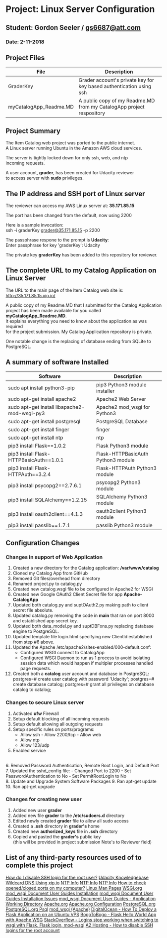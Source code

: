 # Project: Linux Server Configuration
## Student: Gordon Seeler / gs6687@att.com
### Date: 2-11-2018 

## Project Files
|File|Description|
|----|-----------|
|GraderKey|Grader account's private key for key based authentication using ssh|
|myCatalogApp_Readme.MD|A public copy of my Readme.MD from my CatalogApp project respository|

## Project Summary

The Item Catalog web project was ported to the public internet.<br>
A Linux server running Ubuntu in the Amazon AWS cloud services.

The server is tightly locked down for only ssh, web, and ntp<br>
incoming requests.

A user account, **grader**, has been created for Udacity reviewer<br>
to access server with **sudo** privileges.

## The IP address and SSH port of Linux server

The reviewer can access my AWS Linux server at: **35.171.85.15**

The port has been changed from the default, now using 2200

Here is a sample invocation:<br>
ssh -i graderKey grader@35.171.85.15 -p 2200

The passphrase respone to the prompt is **Udacity**:<br>
Enter passphrase for key 'graderKey': Udacity

The private key **graderKey** has been added to this repository for reviewer.

## The complete URL to my Catalog Application on Linux Server

The URL to the main page of the Item Catalog web site is:<br>
http://35.171.85.15.xip.io/

A public copy of my Readme.MD that I submitted for the Catalog Application<br>
project has been made available for you called **myCatalogApp_Readme.MD**.<br>
It explains everything you need to know about the application as was required<br>
for the project submission. My Catalog Application repository is private.

One notable change is the replacing of database ending from SQLite to PostgreSQL.

## A summary of software Installed

|Software|Description|
|--------|-----------|
|sudo apt install python3-pip|pip3 Python3 module installer|
|sudo apt-get install apache2|Apache2 Web Server|
|sudo apt-get install libapache2-mod-wsgi-py3|Apache2 mod_wsgi for Python3|
|sudo apt-get install postgresql|PostgreSQL Database|
|sudo apt-get install finger|finger|
|sudo apt-get install ntp|ntp|
|pip3 install Flask==1.0.2|Flask Python3 module|
|pip3 install Flask-HTTPBasicAuth==1.0.1|Flask-HTTPBasicAuth Python3 module|
|pip3 install Flask-HTTPAuth==3.2.4|Flask-HTTPAuth Python3 module|
|pip3 install psycopg2==2.7.6.1|psycopg2 Python3 module|
|pip3 install SQLAlchemy==1.2.15|SQLAlchemy Python3 module|
|pip3 install oauth2client==4.1.3|oauth2client Python3 module|
|pip3 install passlib==1.7.1|passlib Python3 module|

## Configuration Changes

### Changes in support of Web Application
 1. Created a new directory for the Catalog application: **/var/www/catalog**
 2. Cloned my Catalog App from GitHub
 3. Removed Git files/overhead from directory
 4. Renamed project.py to catalog.py
 5. Created new catalog.wsgi file to be configured in Apache2 for WSGI
 6. Created new Google OAuth2 Client Secret file for app **Apache-CatalogApp** 
 7. Updated both catalog.py and suptOAuth2.py making path to client secret file absolute.
 8. Updated catalog.py removing the code in __main__ that ran on port 8000 and established app secret key.
 9. Updated both data_model.py and suptDBFxns.py replacing database engine to PostgreSQL.
10. Updated template file login.html specifying new ClientId established from step #6 above.
11. Updated the Apache /etc/apache2/sites-enabled/000-default.conf: 
	- Configured WSGI connect to CatalogApp
	- Configured WSGI Daemon to run as 1 process to avoid isolating session data
		which would happen if multipler processes handled page requests. 
12. Created both a **catalog** user account and database in PostgreSQL:
    postgres=# create user catalog with password 'Udacity';
    postgres=# create database catalog;
    postgres=# grant all privileges on database catalog to catalog;
 
 ### Changes to secure Linux server
  1. Activated **ufw** Firewall
  2. Setup default blocking of all incoming requests
  3. Setup default allowing all outgoing requests
  4. Setup specific rules on ports/programs:
    	- Allow ssh 
	- Allow 2200/tcp 
   	- Allow web
    	- Allow ntp
    	- Allow 123/udp
  5. Enabled service
  <br>
  6. Removed Password Authentication, Remote Root Login, and Default Port
  7. Updated the sshd_config file:
  	- Changed Port to 2200
  	- Set PasswordAuthentication to No
  	- Set PermitRootLogin to No
  <br>   
  8. Update and Upgrade System Software Packages
  9. Ran apt-get update
 10. Ran apt-get upgrade
     
 ### Changes for creating new user
  1. Added new user **grader**
  2. Added new file **grader** to the **/etc/sudoers.d** directory
  3. Edited newly created **grader** file to allow all sudo access
  4. Created a **.ssh** directory in **grader's** home
  5. Created new **authorized_keys** file in **.ssh** directory
  6. Copied and pasted the **grader's** public key<br>
     (this will be provided in project submission Note's to Reviewer field)
  

## List of any third-party resources used of to complete this project

[How do I disable SSH login for the root user?](https://mediatemple.net/community/products/dv/204643810/how-do-i-disable-ssh-login-for-the-root-user)
[Udacity Knowledgebase](https://knowledge.udacity.com/questions21110)
[Wildcard DNS Using xip.io](https://www.getmura.com/blog/wildcard-dns-using-xipio/)
[NTP Info](https://www.tecmint.com/install-and-configure-ntp-server-client-in-debian/)
[NTP Info](https://www.cyberciti.biz/faq/linux-unix-bsd-is-ntp-client-working/)
[NTP Info](https://askubuntu.com/questions/1009729/unable-to-start-ntpd-service)
[How to check opened/closed ports on my computer?](https://askubuntu.com/questions/538208/how-to-check-opened-closed-ports-on-my-computer)
[Linux Man Pages](http://man7.org/linux/man-pages/man5/sshd_config.5.html)
[WSGI.org](https://wsgi.readthedocs.io/en/latest/)
[mod_wsgi Document User Guides Installation](https://modwsgi.readthedocs.io/en/develop/user-guides/checking-your-installation.html#python-installation-in-use)
[mod_wsgi Document User Guides Installation Issues](https://modwsgi.readthedocs.io/en/develop/user-guides/installation-issues.html)
[mod_wsgi Document User Guides - Application Working Directory](https://modwsgi.readthedocs.io/en/develop/user-guides/application-issues.html#application-working-directory)
[Apache.org](http://httpd.apache.org/)
[Apache.org Configuration](http://httpd.apache.org/docs/current/configuring.html)
[PostgreSQL.org](http://www.postgresql.org/)
[PostgreSQL.org Psql](http://postgresguide.com/utilities/psql.html)
[mod_wsgi (Apache)](http://flask.pocoo.org/docs/1.0/deploying/mod_wsgi/)
[DigitalOcean - How To Deploy a Flask Application on an Ubuntu VPS](https://www.digitalocean.com/community/tutorials/how-to-deploy-a-flask-application-on-an-ubuntu-vps)
[BogoToBogo - Flask Hello World App with Apache WSG](https://www.bogotobogo.com/python/Flask/Python_Flask_HelloWorld_App_with_Apache_WSGI_Ubuntu14.php)
[StackOverflow - Logins stop working when switching to wsgi with Flask, Flask login, mod-wsgi](https://stackoverflow.com/questions/48513139/logins-stop-working-when-switching-to-wsgi-with-flask-flask-login-mod-wsgi)
[A2 Hosting - How to disable SSH logins for the root account](https://www.a2hosting.com/kb/getting-started-guide/accessing-your-account/disabling-ssh-logins-for-root)

